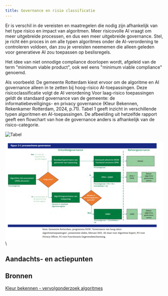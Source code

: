 ```yaml
---
title: Governance en risio classificatie
---
```


Er is verschil in de vereisten en maatregelen die nodig zijn afhankelijk van het type risico en impact van algoritmen. Meer risicovolle AI vraagt om meer uitgebreide processen, en dus een meer uitgebreide governance. Stel, je richt één proces in om alle typen algoritmes onder de AI-verordening te controleren voldoen, dan zou je vereisten neememen die alleen geleden voor generatieve AI zou toepassen op beslisregels. 

Het idee van niet onnodige compliance doorlopen wordt, afgeleid van de term "minimum viable product", ook wel eens "minimum viable compliance" genoemd.

Als voorbeeld: De gemeente Rotterdam kiest ervoor om de algoritme en AI governance alleen in te zetten bij hoog-risico AI-toepassingen. Deze risicoclassificatie volgt de AI verordening Voor laag-risico toepassingen geldt de standaard governance van de gemeente: de informatiebeveiligings- en privacy governance (Kleur Bekennen, Rekenkamer Rotterdam, 2024, p.71). Tabel 1 geeft inzicht in verschillende typen algoritmen en AI-toepassingen. De afbeelding uit hetzelfde rapport geeft een flowchart van hoe de governance anders is afhankelijk van de risico-categorie. 

![Tabel ](https://github.com/user-attachments/assets/91430720-cb51-40f0-900b-71c276ecca8c)

![Afbeelding](../../afbeeldingen/rotterdam_risico_classificatie_governance.png)\


## Aandachts- en actiepunten

## Bronnen
[Kleur bekennen - vervolgonderzoek algoritmes](https://rekenkamer.rotterdam.nl/onderzoeken/kleur-bekennen/) 



